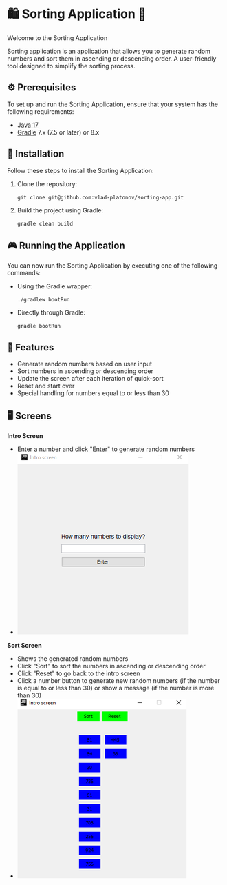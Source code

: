 # 🛍️ Sorting Application 🌟

Welcome to the Sorting Application

Sorting application is an application that allows you to generate random numbers and sort them in ascending or descending order. A user-friendly tool designed to simplify the sorting process.

## ⚙️ Prerequisites

To set up and run the Sorting Application, ensure that your system has the following requirements:

- [Java 17](https://jdk.java.net/17/)
- [Gradle](https://gradle.org/install/) 7.x (7.5 or later) or 8.x

## 🚀 Installation

Follow these steps to install the Sorting Application:

1. Clone the repository:

    ```
    git clone git@github.com:vlad-platonov/sorting-app.git
    ```

2. Build the project using Gradle:

    ```
    gradle clean build
    ```

## 🎮 Running the Application

You can now run the Sorting Application by executing one of the following commands:

- Using the Gradle wrapper:

    ```
    ./gradlew bootRun
    ```

- Directly through Gradle:

    ```
    gradle bootRun
    ```

## 📜 Features

- Generate random numbers based on user input
- Sort numbers in ascending or descending order
- Update the screen after each iteration of quick-sort
- Reset and start over
- Special handling for numbers equal to or less than 30

## 🖥️ Screens

**Intro Screen**

- Enter a number and click "Enter" to generate random numbers
- ![Screenshot](1.png)

**Sort Screen**

- Shows the generated random numbers
- Click "Sort" to sort the numbers in ascending or descending order
- Click "Reset" to go back to the intro screen
- Click a number button to generate new random numbers (if the number is equal to or less than 30) or show a message (if the number is more than 30)
- ![Screenshot](2.png)
